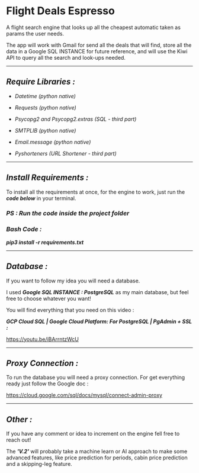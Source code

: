 # Flight Deals Espresso

A flight search engine that looks up all the cheapest automatic taken as params the user needs.

The app will work with Gmail for send all the deals that will find, store all the data in a Google SQL INSTANCE for 
future reference, and will use the Kiwi API to query all the search and look-ups needed.

---

## **_Require Libraries :_**

* _Datetime (python native)_

* _Requests (python native)_

* _Psycopg2 and Psycopg2.extras (SQL - third part)_

* _SMTPLIB (python native)_

* _Email.message (python native)_

* _Pyshorteners (URL Shortener - third part)_

---

## **_Install Requirements :_**

To install all the requirements at once, for the engine to work, just run the **_code below_** 
in your terminal.

### _PS : Run the code inside the project folder_

### _**Bash Code :**_

**_pip3 install -r requirements.txt_**

---

## **_Database :_**

If you want to follow my idea you will need a database.

I used **_Google SQL INSTANCE : PostgreSQL_** as my main database, but feel free to choose whatever you want!

You will find everything that you need on this video : 

**_GCP Cloud SQL | Google Cloud Platform: For PostgreSQL | PgAdmin + SSL :_**

https://youtu.be/iBArrntzWcU

---

## **_Proxy Connection :_**

To run the database you will need a proxy connection. For get everything ready just follow the Google doc :

https://cloud.google.com/sql/docs/mysql/connect-admin-proxy

---
## **_Other :_**

If you have any comment or idea to increment on the engine fell free to reach out!

The **_'V.2'_** will probably take a machine learn or AI approach to make some advanced features, 
like price prediction for periods, cabin price prediction and a skipping-leg feature.
